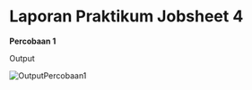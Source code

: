 # Laporan Praktikum Jobsheet 4


**Percobaan 1**

Output

![OutputPercobaan1](https://user-images.githubusercontent.com/70506138/95050716-3d0eff00-0716-11eb-95c9-3134741fdac6.PNG)
